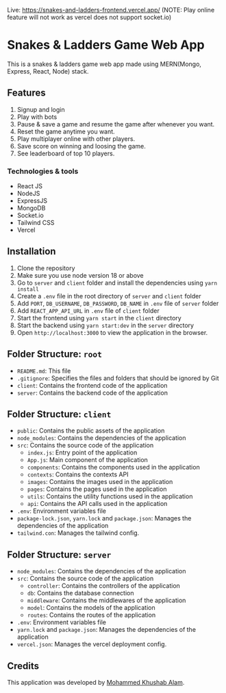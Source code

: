 Live: https://snakes-and-ladders-frontend.vercel.app/
(NOTE: Play online feature will not work as vercel does not support socket.io)



# Snakes & Ladders Game Web App

This is a snakes & ladders game web app made using MERN(Mongo, Express, React, Node) stack.

## Features

1. Signup and login
2. Play with bots
3. Pause & save a game and resume the game after whenever you want.
4. Reset the game anytime you want.
5. Play multiplayer online with other players.
6. Save score on winning and loosing the game.
7. See leaderboard of top 10 players.

### Technologies & tools

-   React JS
-   NodeJS
-   ExpressJS
-   MongoDB
-   Socket.io
-   Tailwind CSS
-   Vercel


## Installation

1. Clone the repository
2. Make sure you use node version 18 or above
3. Go to `server` and `client` folder and install the dependencies using `yarn install`
4. Create a `.env` file in the root directory of `server` and `client` folder
5. Add `PORT`, `DB_USERNAME`, `DB_PASSWORD`, `DB_NAME` in `.env` file of `server` folder
6. Add `REACT_APP_API_URL` in `.env` file of `client` folder
7. Start the frontend using `yarn start` in the `client` directory
8. Start the backend using `yarn start:dev` in the `server` directory
9. Open `http://localhost:3000` to view the application in the browser.



## Folder Structure: `root`
- `README.md`: This file
- `.gitignore`: Specifies the files and folders that should be ignored by Git
- `client`: Contains the frontend code of the application
- `server`: Contains the backend code of the application

## Folder Structure: `client`

- `public`: Contains the public assets of the application
- `node_modules`: Contains the dependencies of the application
- `src`: Contains the source code of the application
  - `index.js`: Entry point of the application
  - `App.js`: Main component of the application
  - `components`: Contains the components used in the application
  - `contexts`: Contains the contexts API
  - `images`: Contains the images used in the application
  - `pages`: Contains the pages used in the application
  - `utils`: Contains the utility functions used in the application
  - `api`: Contains the API calls used in the application
- `.env`: Environment variables file
- `package-lock.json`, `yarn.lock` and `package.json`: Manages the dependencies of the application
- `tailwind.con`: Manages the tailwind config.

## Folder Structure: `server`

- `node_modules`: Contains the dependencies of the application
- `src`: Contains the source code of the application
  - `controller`: Contains the controllers of the application
  - `db`: Contains the database connection
  - `middleware`: Contains the middlewares of the application
  - `model`: Contains the models of the application
  - `routes`: Contains the routes of the application
- `.env`: Environment variables file
- `yarn.lock` and `package.json`: Manages the dependencies of the application
- `vercel.json`: Manages the vercel deployment config.


## Credits

This application was developed by [Mohammed Khushab Alam](https://github.com/khushab).


